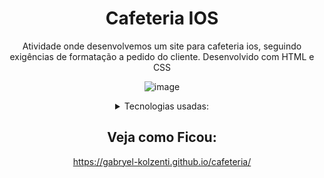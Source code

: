 <div align="center">
  
# Cafeteria IOS

<p>Atividade onde desenvolvemos um site para cafeteria ios, seguindo exigências de formatação a pedido do cliente. Desenvolvido com HTML e CSS  </p>
  
![image](https://github.com/Gabryel-Kolzenti/cafeteria/assets/140856204/a46c3b49-a79f-42d0-abd8-4e9b5d740e54)

<details>
<summary>Tecnologias usadas:</summary>
  
![image](https://github.com/Gabryel-Kolzenti/cafeteria/assets/140856204/d63b13a8-e2b1-479f-a9f3-5610572d366e)

![image](https://github.com/Gabryel-Kolzenti/cafeteria/assets/140856204/379a3e68-4bda-45c1-99f2-5dcf90dcfdcb)
  
</details>

</div>

<div align="center">

## Veja como Ficou:

https://gabryel-kolzenti.github.io/cafeteria/

</div>
